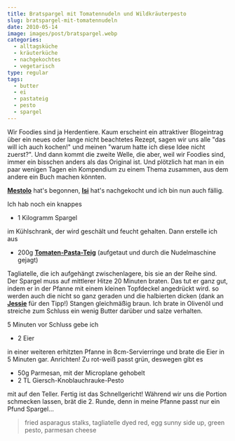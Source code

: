 ```yaml
---
title: Bratspargel mit Tomatennudeln und Wildkräuterpesto
slug: bratspargel-mit-tomatennudeln
date: 2010-05-14
image: images/post/bratspargel.webp
categories: 
  - alltagsküche
  - kräuterküche
  - nachgekochtes
  - vegetarisch
type: regular
tags: 
  - butter
  - ei
  - pastateig
  - pesto
  - spargel
---
```


Wir Foodies sind ja Herdentiere. Kaum erscheint ein attraktiver Blogeintrag über ein neues oder lange nicht beachtetes Rezept, sagen wir uns alle "das will ich auch kochen!" und meinen "warum hatte ich diese Idee nicht zuerst?". Und dann kommt die zweite Welle, die aber, weil wir Foodies sind, immer ein bisschen anders als das Original ist. Und plötzlich hat man in ein paar wenigen Tagen ein Kompendium zu einem Thema zusammen, aus dem andere ein Buch machen könnten.

**[Mestolo](http://mestolo.com/2010/05/05/asparagi-alla-milanese/)** hat's begonnen, **[Isi](http://spicisi.blogspot.com/2010/05/nachgekocht-asparagi-alla-milanese.html)** hat's nachgekocht und ich bin nun auch fällig.

Ich hab noch ein knappes

* 1 Kilogramm Spargel

im Kühlschrank, der wird geschält und feucht gehalten. Dann erstelle ich aus

* 200g **[Tomaten-Pasta-Teig](../tomatennudeln-mit-zucchini-und-bohnenkraut)** (aufgetaut und durch die Nudelmaschine gejagt)

Tagliatelle, die ich aufgehängt zwischenlagere, bis sie an der Reihe sind. Der Spargel muss auf mittlerer Hitze 20 Minuten braten. Das tut er ganz gut, indem er in der Pfanne mit einem kleinen Topfdeckel angedrückt wird. so werden auch die nicht so ganz geraden und die halbierten dicken (dank an **[Jessie](http://jessieschmeckts.wordpress.com/2010/05/13/spargel-und-hollandaise-fur-topflose-koche/)** für den Tipp!) Stangen gleichmäßig braun. Ich brate in Olivenöl und streiche zum Schluss ein wenig Butter darüber und salze verhalten.

5 Minuten vor Schluss gebe ich

* 2 Eier

in einer weiteren erhitzten Pfanne in 8cm-Servierringe und brate die Eier in 5 Minuten gar. Anrichten! Zu rot-weiß passt grün, deswegen gibt es

* 50g Parmesan, mit der Microplane gehobelt 
* 2 TL Giersch-Knoblauchrauke-Pesto

mit auf den Teller. Fertig ist das Schnellgericht! Während wir uns die Portion schmecken lassen, brät die 2. Runde, denn in meine Pfanne passt nur ein Pfund Spargel...

> fried asparagus stalks, tagliatelle dyed red, egg sunny side up, green pesto, parmesan cheese